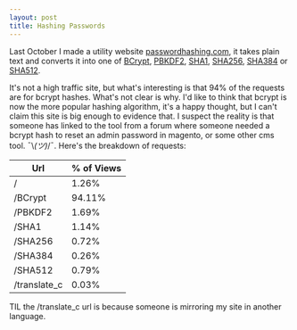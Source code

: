 ```yaml
---
layout: post
title: Hashing Passwords
---
```


Last October I made a utility website [passwordhashing.com](https://passwordhashing.com/), it takes 
plain text and converts it into one of  [BCrypt](https://passwordhashing.com/BCrypt), 
[PBKDF2](https://passwordhashing.com/PBKDF2), [SHA1](https://passwordhashing.com/SHA1), 
[SHA256](https://passwordhashing.com/SHA256), [SHA384](https://passwordhashing.com/SHA384) or 
[SHA512](https://passwordhashing.com/SHA512).

It's not a high traffic site, but what's interesting is that 94% of the requests are for bcrypt hashes. What's not clear is why. I'd like to think that bcrypt is
now the more popular hashing algorithm, it's a happy thought, but I can't claim
this site is big enough to evidence that. I suspect the reality is that someone
has linked to the tool from a forum where someone needed a bcrypt hash to reset
an admin password in magento, or some other cms tool. ¯\\_(ツ)_/¯. Here's the breakdown of requests:

| Url 	        | % of Views 	|
| ---	        | ----------	|
| /	            | 1.26% |
| /BCrypt	    | 94.11% | 
| /PBKDF2	    | 1.69% |
| /SHA1	        | 1.14% |
| /SHA256	    | 0.72% |
| /SHA384	    | 0.26% |
| /SHA512	    | 0.79% |
| /translate_c	| 0.03% |

TIL the /translate_c url is because someone is mirroring my site in another language.